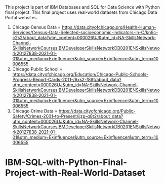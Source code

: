 This project is part of IBM Databases and SQL for Data Science with Python final project. This final project uses real-world datasets from Chicago Data Portal websites.
1. Chicago Census Data = https://data.cityofchicago.org/Health-Human-Services/Census-Data-Selected-socioeconomic-indicators-in-C/kn9c-c2s2/about_data?utm_content=000026UJ&utm_id=NA-SkillsNetwork-Channel-SkillsNetworkCoursesIBMDeveloperSkillsNetworkDB0201ENSkillsNetwork20127838-2021-01-01&utm_medium=Exinfluencer&utm_source=Exinfluencer&utm_term=10006555
2. Chicago Public School = https://data.cityofchicago.org/Education/Chicago-Public-Schools-Progress-Report-Cards-2011-/9xs2-f89t/about_data?utm_content=000026UJ&utm_id=NA-SkillsNetwork-Channel-SkillsNetworkCoursesIBMDeveloperSkillsNetworkDB0201ENSkillsNetwork20127838-2021-01-01&utm_medium=Exinfluencer&utm_source=Exinfluencer&utm_term=10006555
3. Chicago Crime Data = https://data.cityofchicago.org/Public-Safety/Crimes-2001-to-Present/ijzp-q8t2/about_data?utm_content=000026UJ&utm_id=NA-SkillsNetwork-Channel-SkillsNetworkCoursesIBMDeveloperSkillsNetworkDB0201ENSkillsNetwork20127838-2021-01-01&utm_medium=Exinfluencer&utm_source=Exinfluencer&utm_term=10006555
# IBM-SQL-with-Python-Final-Project-with-Real-World-Dataset
